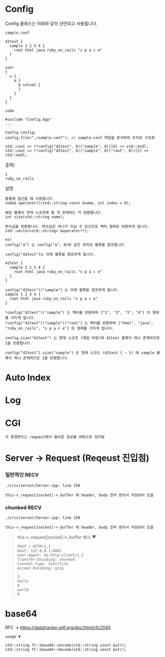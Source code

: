 # Config
Config 클래스는 아래와 같이 선언되고 사용됩니다.


`sample.conf`
```
42test {
  sample 1 2 3 4 {
    root html java ruby_on_rails "s p a c e"
  }
}

user
{
  u {
    a {
      b value1 {
      }
    }
  }
}
```

`code`
```
#include "Config.hpp"
...

Config config;
config.file("./sample.conf"); // sample.conf 파일을 분석하여 트리로 구조화

std::cout << (*config("42test", 0)("sample", 0))[0] << std::endl;
std::cout << (*config("42test", 0)("sample", 0)("root", 0))[2] << std::endl;
```

출력)
```
1
ruby_on_rails
```

설명
```
블록에 접근할 때 사용합니다.
node& operator()(std::string const &name, int index = 0);

해당 블록이 현재 스코프에 몇 개 존재하는 지 반환합니다.
int size(std::string name);

변수값을 반환합니다. 변수값은 하나가 아닐 수 있으므로 벡터 형태로 반환하게 됩니다.
std::vector<std::string> &operator*();

ex)
config("a") 는 config("a", 0)와 같은 위치의 블록을 참조합니다

config("42test")는 아래 블록을 참조하게 됩니다.

42test {
  sample 1 2 3 4 {
    root html java ruby_on_rails "s p a c e"
  }
}

config("42test")("sample") 는 아래 블록을 참조하게 됩니다.
sample 1 2 3 4 {
  root html java ruby_on_rails "s p a c e"
}

*config("42test")("sample") 는 벡터를 반환하며 ["1", "2", "3", "4"] 의 형태를 가지게 됩니다.
*config("42test")("sample")("root") 는 벡터를 반환하며 ["html", "java", "ruby_on_rails", "s p a c e"] 의 형태를 가지게 됩니다.

config.size("42test") 는 현재 스코프 (제일 바깥)에 42test 블록이 하나 존재하므로 1을 반환합니다.

config("42test").size("sample") 은 현재 스코드 (42test { ~ }) 에 sample 블록이 하나 존재하므로 1을 반환합니다.
```


# Auto Index

# Log

# CGI
`각 환경변수는 request에서 들어온 정보를 바탕으로 정리됨`



# Server -> Request (Reqeust 진입점)
### 일반적인 RECV

`./srcs/server/Server.cpp: line 150`
```
this->_request[socket]->_buffer 에 header, body 전부 받아서 저장되어 있음
```




### chunked RECV

`./srcs/server/Server.cpp: line 158`
```
this->_request[socket]->_buffer 에 header, body 전부 받아서 저장되어 있음
```

> this->_request[socket]->_buffer 예시 ▼
>```
>POST / HTTP/1.1
>Host: 127.0.0.1:8081
>User-Agent: Go-http-client/1.1
>Transfer-Encoding: chunked
>Content-Type: test/file
>Accept-Encoding: gzip
>
>5
>hello
>6
> world
>0
>```




# base64
RFC -> https://datatracker.ietf.org/doc/html/rfc2045

`usage ▼`
```
std::string ft::base64::encode(std::string const &str);
std::string ft::base64::decode(std::string const &str);
```
